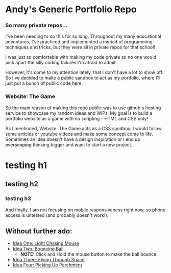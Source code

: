 # Andy's Generic Portfolio Repo
### So many private repos...
I've been needing to do this for so long. Throughout my many educational adventures, I've practiced and implemented a myriad of programming techniques and tricks, but they were all in private repos for that school!

I was just so comfortable with making my code private so no one would pick apart the silly coding failures I'm afraid to admit. 

However, it's come to my attention lately, that I don't have a lot to show off. So I've decided to make a public sandbox to act as my portfolio, where I'll just put a bunch of public code here.
### Website: The Game
So the main reason of making this repo public was to use github's hosting service to showcase my random ideas and WIPs. My goal is to build a portfolio website as a game with no scripting - HTML and CSS only!

As I mentioned, Website: The Game acts as a CSS sandbox. I would follow some articles or youtube videos and make some concept come to life. Sometimes an idea doesn't have a design inspiration or I end up ~~overscoping~~ thinking bigger and want to start a new project.

# testing h1
## testing h2
### testing h3
And finally, I am not focusing on mobile responsiveness right now, so phone access is untested (and probably doesn't work!).
## Without further ado:
- [Idea One: Light Chasing Mouse](https://ansem717.github.io/WebsiteTheGame/VersionOne/index.html)
- [Idea Two: Bouncing Ball](https://ansem717.github.io/WebsiteTheGame/VersionTwo/index.html)
  - **NOTE:** Click and Hold the mouse button to make the ball bounce.
- [Idea Three: Flying Through Space](https://ansem717.github.io/WebsiteTheGame/VersionThree/index.html)
- [Idea Four: Picking Up Parchment](https://ansem717.github.io/WebsiteTheGame/VersionFour/index.html)